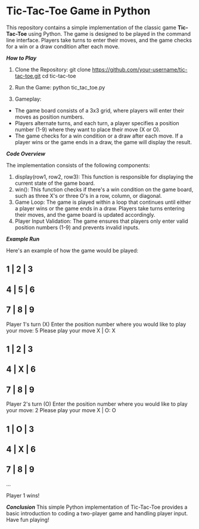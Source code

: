 # Tic-Tac-Toe Game in Python
This repository contains a simple implementation of the classic game **Tic-Tac-Toe** using Python. The game is designed to be played in the command line interface. Players take turns to enter their moves, and the game checks for a win or a draw condition after each move.

_**How to Play**_

1. Clone the Repository:
git clone https://github.com/your-username/tic-tac-toe.git
cd tic-tac-toe

2. Run the Game:
python tic_tac_toe.py

3. Gameplay:
- The game board consists of a 3x3 grid, where players will enter their moves as position numbers.
- Players alternate turns, and each turn, a player specifies a position number (1-9) where they want to place their move (X or O).
- The game checks for a win condition or a draw after each move. If a player wins or the game ends in a draw, the game will display the result.

_**Code Overview**_

The implementation consists of the following components:
1. display(row1, row2, row3): This function is responsible for displaying the current state of the game board.
2. win(): This function checks if there's a win condition on the game board, such as three X's or three O's in a row, column, or diagonal.
3. Game Loop: The game is played within a loop that continues until either a player wins or the game ends in a draw. Players take turns entering their moves, and the game board is updated accordingly.
4. Player Input Validation: The game ensures that players only enter valid position numbers (1-9) and prevents invalid inputs.

_**Example Run**_

Here's an example of how the game would be played:

1 | 2 | 3
---------
4 | 5 | 6
---------
7 | 8 | 9
---------

Player 1's turn (X)
Enter the position number where you would like to play your move: 5
Please play your move X | O: X

1 | 2 | 3
---------
4 | X | 6
---------
7 | 8 | 9
---------

Player 2's turn (O)
Enter the position number where you would like to play your move: 2
Please play your move X | O: O

1 | O | 3
---------
4 | X | 6
---------
7 | 8 | 9
---------

...

Player 1 wins!

_**Conclusion**_
This simple Python implementation of Tic-Tac-Toe provides a basic introduction to coding a two-player game and handling player input. Have fun playing!
